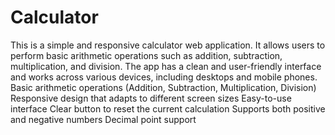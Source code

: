 # Calculator
This is a simple and responsive calculator web application. It allows users to perform basic arithmetic operations such as addition, subtraction, multiplication, and division. The app has a clean and user-friendly interface and works across various devices, including desktops and mobile phones.
Basic arithmetic operations (Addition, Subtraction, Multiplication, Division)
Responsive design that adapts to different screen sizes
Easy-to-use interface
Clear button to reset the current calculation
Supports both positive and negative numbers
Decimal point support
